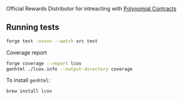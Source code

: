 Official Rewards Distributor for intreacting with [Polynomial Contracts](https://docs.synthetix.io/v/v3/for-liquidity-pool-managers/rewards-distributors)

## Running tests

```sh
forge test -vvvvv --watch src test
```

Coverage report

```sh
forge coverage --report lcov
genhtml ./lcov.info --output-directory coverage
```

To install `genhtml`:

```sh
brew install lcov
```
